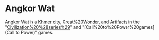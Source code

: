 # Angkor Wat

Angkor Wat is a [Khmer](Khmer) [city](city), [Great%20Wonder](wonder), and [Artifacts](artifact) in the "[Civilization%20%28series%29](Civilization)" and "[Call%20to%20Power%20games](Call to Power)" games.